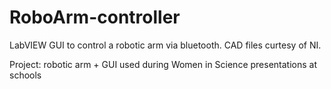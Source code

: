 # RoboArm-controller
LabVIEW GUI to control a robotic arm via bluetooth.
CAD files curtesy of NI.

Project: robotic arm + GUI used during Women in Science presentations at schools
